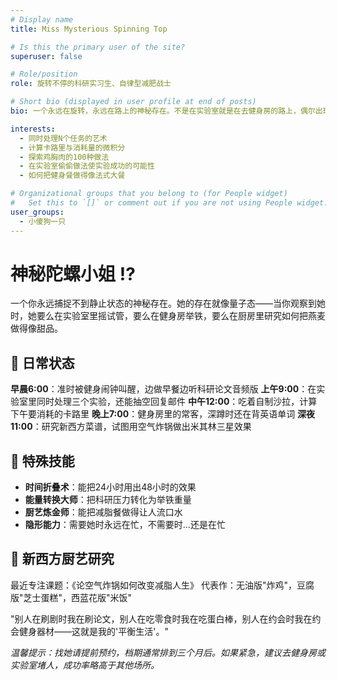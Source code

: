 ```yaml
---
# Display name
title: Miss Mysterious Spinning Top

# Is this the primary user of the site?
superuser: false

# Role/position
role: 旋转不停的科研实习生、自律型减肥战士

# Short bio (displayed in user profile at end of posts)
bio: 一个永远在旋转，永远在路上的神秘存在。不是在实验室就是在去健身房的路上，偶尔出现在厨房制造惊喜（或者惊吓）。

interests:
  - 同时处理N个任务的艺术
  - 计算卡路里与消耗量的微积分
  - 探索鸡胸肉的100种做法
  - 在实验室偷偷做法使实验成功的可能性
  - 如何把健身餐做得像法式大餐

# Organizational groups that you belong to (for People widget)
#   Set this to `[]` or comment out if you are not using People widget.
user_groups:
  - 小傻狗一只
---
```


# 神秘陀螺小姐 ⁉️

一个你永远捕捉不到静止状态的神秘存在。她的存在就像量子态——当你观察到她时，她要么在实验室里摇试管，要么在健身房举铁，要么在厨房里研究如何把燕麦做得像甜品。

## 🎯 日常状态

**早晨6:00**：准时被健身闹钟叫醒，边做早餐边听科研论文音频版
**上午9:00**：在实验室里同时处理三个实验，还能抽空回复邮件
**中午12:00**：吃着自制沙拉，计算下午要消耗的卡路里
**晚上7:00**：健身房里的常客，深蹲时还在背英语单词
**深夜11:00**：研究新西方菜谱，试图用空气炸锅做出米其林三星效果

## 🌟 特殊技能

- **时间折叠术**：能把24小时用出48小时的效果
- **能量转换大师**：把科研压力转化为举铁重量
- **厨艺炼金师**：能把减脂餐做得让人流口水
- **隐形能力**：需要她时永远在忙，不需要时...还是在忙

## 🍳 新西方厨艺研究

最近专注课题：《论空气炸锅如何改变减脂人生》
代表作：无油版"炸鸡"，豆腐版"芝士蛋糕"，西蓝花版"米饭"

"别人在刷剧时我在刷论文，别人在吃零食时我在吃蛋白棒，别人在约会时我在约会健身器材——这就是我的'平衡生活'。"

*温馨提示：找她请提前预约，档期通常排到三个月后。如果紧急，建议去健身房或实验室堵人，成功率略高于其他场所。*
